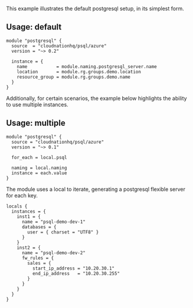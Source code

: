 This example illustrates the default postgresql setup, in its simplest form.

## Usage: default

```hcl
module "postgresql" {
  source  = "cloudnationhq/psql/azure"
  version = "~> 0.2"

  instance = {
    name           = module.naming.postgresql_server.name
    location       = module.rg.groups.demo.location
    resource_group = module.rg.groups.demo.name
  }
}
```

Additionally, for certain scenarios, the example below highlights the ability to use multiple instances.

## Usage: multiple

```hcl
module "postgresql" {
  source = "cloudnationhq/psql/azure"
  version = "~> 0.1"

  for_each = local.psql

  naming = local.naming
  instance = each.value
}
```

The module uses a local to iterate, generating a postgresql flexible server for each key.

```hcl
locals {
  instances = {
    inst1 = {
      name = "psql-demo-dev-1"
      databases = {
        user = { charset = "UTF8" }
      }
    }
    inst2 = {
      name = "psql-demo-dev-2"
      fw_rules = {
        sales = {
          start_ip_address = "10.20.30.1"
          end_ip_address   = "10.20.30.255"
        }
      }
    }
  }
}
```
